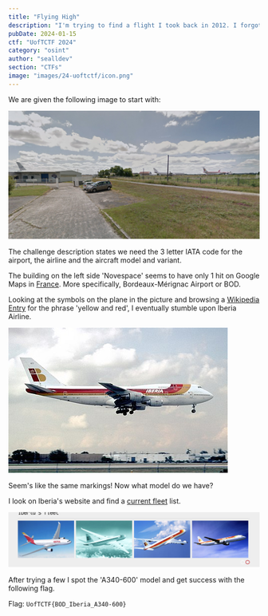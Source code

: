 ```yaml
---
title: "Flying High"
description: "I'm trying to find a flight I took back in 2012. I forgot the airport and the plane, but I know it is the one with an orange/red logo on the right side of this photo I took. Can you help me identify it? The flag format is `UofTCTF{AIRPORT_AIRLINE_AIRCRAFT}`. AIRPORT is the 3 letter IATA code, AIRLINE is the name of the airline (dash-separated if required), and AIRCRAFT is the aircraft model and variant (omit manufacturer name). For example, `UofTCTF{YYZ_Air-Canada_A320-200}` or `UofTCTF{YYZ_Delta_767-300}`. Note: The aircraft variant should be of X00 format; ie. there may be models with XYZ-432, but the accepted variant will be XYZ-400."
pubDate: 2024-01-15
ctf: "UofTCTF 2024"
category: "osint"
author: "sealldev"
section: "CTFs"
image: "images/24-uoftctf/icon.png"
---
```


We are given the following image to start with:

![Airplane Picture](images/24-uoftctf/flying-high.png)

The challenge description states we need the 3 letter IATA code for the airport, the airline and the aircraft model and variant.

The building on the left side 'Novespace' seems to have only 1 hit on Google Maps in [France](https://www.google.com.au/maps/@44.8378482,-0.7161052,3a,75y,119.31h,93.15t/data=!3m6!1e1!3m4!1sPLLVOdxxS24c-6eTu1fJ4g!2e0!7i13312!8i6656). More specifically, Bordeaux-Mérignac Airport or BOD.

Looking at the symbols on the plane in the picture and browsing a [Wikipedia Entry](https://en.wikipedia.org/wiki/List_of_airline_liveries_and_logos) for the phrase 'yellow and red', I eventually stumble upon Iberia Airline.

![Iberia Plane](images/24-uoftctf/iberia.jpg)

Seem's like the same markings! Now what model do we have?

I look on Iberia's website and find a [current fleet](https://www.iberia.com/iberia-fleet/) list.

![Planes](images/24-uoftctf/planes.png)

After trying a few I spot the 'A340-600' model and get success with the following flag.

Flag: `UofTCTF{BOD_Iberia_A340-600}`